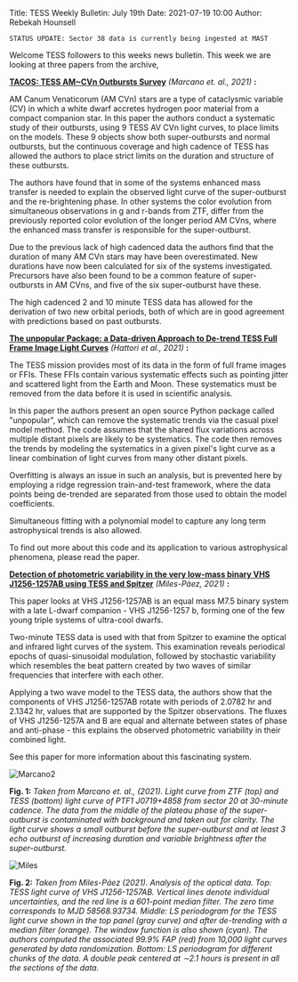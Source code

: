 Title: TESS Weekly Bulletin: July 19th
Date: 2021-07-19 10:00
Author: Rebekah Hounsell

`STATUS UPDATE: Sector 38 data is currently being ingested at MAST`

Welcome TESS followers to this weeks news bulletin. This week we are looking at three papers from the archive, 

**[TACOS: TESS AM~CVn Outbursts Survey](https://arxiv.org/abs/2106.15104)** *(Marcano et. al., 2021)* **:**

AM Canum Venaticorum  (AM CVn) stars are a type of cataclysmic variable (CV) in which a white dwarf accretes hydrogen poor material from a compact companion star. In this paper the authors conduct a systematic study of their outbursts, using 9 TESS AV CVn light curves, to place limits on the models. These 9 objects show both super-outbursts and normal outbursts, but the continuous coverage and high cadence of TESS has allowed the authors to place strict limits on the duration and structure of these outbursts.

The authors have found that in some of the systems enhanced mass transfer is needed to explain the observed light curve of the super-outburst and the re-brightening phase. In other systems the color evolution from simultaneous observations in g and r-bands from ZTF, differ from the previously reported color evolution of the longer period AM CVns, where the enhanced mass transfer is responsible for the super-outburst.

Due to the previous lack of high cadenced data the authors find that the duration of many AM CVn stars may have been overestimated. New durations have now been calculated for six of the systems investigated. Precursors have also been found to be a common feature of super-outbursts in AM CVns, and five of the six super-outburst have these. 

The high cadenced 2 and 10 minute TESS data has allowed for the derivation of two new orbital periods, both of which are in good agreement with predictions based on past outbursts. 

**[The unpopular Package: a Data-driven Approach to De-trend TESS Full Frame Image Light Curves](https://arxiv.org/abs/2106.15063)** *(Hattori et al.,  2021)* **:**

The TESS mission provides most of its data in the form of full frame images or FFIs. These FFIs contain various systematic effects such as pointing jitter and scattered light from the Earth and Moon. These systematics must be removed from the data before it is used in scientific analysis. 

In this paper the authors present an open source Python package called "unpopular", which can remove the systematic trends via the casual pixel model method. The code assumes that the shared flux variations across multiple distant pixels are likely to be systematics. The code then removes the trends by modeling the systematics in a given pixel's light curve as a linear combination of light curves from many other distant pixels.

Overfitting is always an issue in such an analysis, but is prevented here by employing a ridge regression train-and-test framework, where the data points being de-trended are separated from those used to obtain the model coefficients.

Simultaneous fitting with a polynomial model to capture any long term astrophysical trends is also allowed.

To find out more about this code and its application to various astrophysical phenomena, please read the paper.

**[Detection of photometric variability in the very low-mass binary VHS J1256-1257AB using TESS and Spitzer](https://arxiv.org/abs/2107.00220)** *(Miles-Páez,  2021)* **:**

This paper looks at VHS J1256-1257AB is an equal mass M7.5 binary system with a late L-dwarf companion - VHS J1256-1257 b, forming one of the few young triple systems of ultra-cool dwarfs. 

Two-minute TESS data is used with that from Spitzer to examine the optical and infrared light curves of the system. This examination reveals periodical epochs of quasi-sinusoidal modulation, followed by stochastic variability which resembles the beat pattern created by two waves of similar frequencies that interfere with each other.

Applying a two wave model to the TESS data, the authors show that the components of VHS J1256-1257AB rotate with periods of 2.0782 hr and 2.1342 hr, values that are supported by the Spitzer observations. The fluxes of VHS J1256-1257A and B  are equal and alternate between states of phase and anti-phase - this explains the observed photometric variability in their combined light. 

See this paper for more information about this fascinating system. 

![Marcano2](images/Marcano2.png)

**Fig. 1:** *Taken from Marcano et. al., (2021). Light curve from ZTF (top) and TESS (bottom) light curve of PTF1 J0719+4858 from sector 20 at 30-minute cadence. The data from the middle of the plateau phase of the super-outburst is contaminated with background and taken out for clarity. The light curve shows a small outburst before the super-outburst and at least 3 echo outburst of increasing duration and variable brightness after the super-outburst.*

![Miles](images/Miles.png)

**Fig. 2:** *Taken from Miles-Páez (2021). Analysis of the optical data. Top: TESS light curve of VHS J1256-1257AB. Vertical lines denote individual uncertainties, and the red line is a 601-point median filter. The zero time corresponds to MJD 58568.93734. Middle: LS periodogram for the TESS light curve shown in the top panel (gray curve) and after de-trending with a median filter (orange). The window function is also shown (cyan). The authors computed the associated 99.9% FAP (red) from 10,000 light curves generated by data randomization. Bottom: LS periodogram for different chunks of the data. A double peak centered at ∼2.1 hours is present in all the sections of the data.* 




